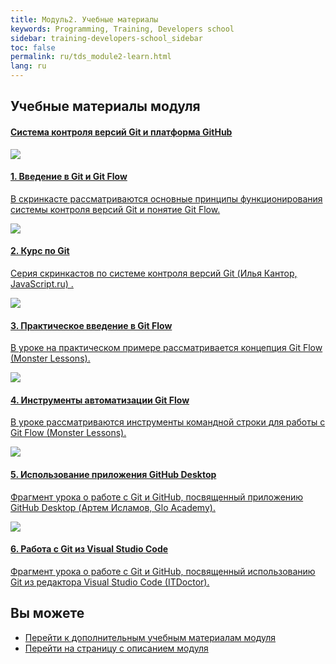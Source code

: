 ```yaml
---
title: Модуль2. Учебные материалы
keywords: Programming, Training, Developers school
sidebar: training-developers-school_sidebar
toc: false
permalink: ru/tds_module2-learn.html
lang: ru
---
```


## Учебные материалы модуля

<div class="panel-group">
    <div class="panel panel-default">
        <div class="panel-heading">
            <h4 class="panel-title">
                <a data-toggle="collapse" href="#collapse2">
                Система контроля версий Git и платформа GitHub</a>
            </h4>
        </div>
        <div id="collapse2" class="panel-collapse collapse  in">
            <div class="panel-body">
                <div class="row items">
                    <div class="col-sm-6 col-md-4 portfolio-item">
                        <a href="{{ 'https://www.youtube.com/watch?v=U7_WQI3oy6Y' | relative_url }}" class="portfolio-link" target="_blank">
                            <div class="img-wrapper">
                                <img src="{{ "/images/pages/trainings/developers-school/module2/git-introduction.jpg" | relative_url}}" class="products-img">
                            </div>
                            <h4><span class="item-head">1. Введение в Git и Git Flow</span></h4>
                            <p>В скринкасте рассматриваются основные принципы функционирования системы контроля версий Git и понятие Git Flow.</p>
                        </a>
                    </div>
                    <div class="col-sm-6 col-md-4 portfolio-item">
                        <a href="{{ 'https://www.youtube.com/playlist?list=PLDyvV36pndZHkDRik6kKF6gSb0N0W995h' | relative_url }}" class="portfolio-link" target="_blank">
                            <div class="img-wrapper">
                                <img src="{{ "/images/pages/trainings/developers-school/module2/git-course.jpg" | relative_url}}" class="products-img">
                            </div>
                            <h4><span class="item-head">2. Курс по Git</span></h4>
                            <p>Серия скринкастов по системе контроля версий Git (Илья Кантор, JavaScript.ru) .</p>
                        </a>
                    </div>
                    <div class="col-sm-6 col-md-4 portfolio-item">
                        <a href="{{ 'https://www.youtube.com/watch?v=Dw2FzMigkVU' | relative_url }}" class="portfolio-link" target="_blank">
                            <div class="img-wrapper">
                                <img src="{{ "/images/pages/trainings/developers-school/module2/git-flow-introduction.jpg" | relative_url}}" class="products-img">
                            </div>
                            <h4><span class="item-head">3. Практическое введение в Git Flow</span></h4>
                            <p>В уроке на практическом примере рассматривается концепция Git Flow (Monster Lessons).</p>
                        </a>
                    </div>
                </div>
                <div class="row items">
                    <div class="col-sm-6 col-md-4 portfolio-item">
                        <a href="{{ 'https://www.youtube.com/watch?v=7hqxujnwmdA' | relative_url }}" class="portfolio-link" target="_blank">
                            <div class="img-wrapper">
                                <img src="{{ "/images/pages/trainings/developers-school/module2/git-flow-automation.jpg" | relative_url}}" class="products-img">
                            </div>
                            <h4><span class="item-head">4. Инструменты автоматизации Git Flow</span></h4>
                            <p>В уроке рассматриваются инструменты командной строки для работы с Git Flow (Monster Lessons).</p>
                        </a>
                    </div>
                    <div class="col-sm-6 col-md-4 portfolio-item">
                        <a href="{{ 'https://www.youtube.com/watch?v=hyUBMmL0WtA&start=348' | relative_url }}" class="portfolio-link" target="_blank">
                            <div class="img-wrapper">
                                <img src="{{ "/images/pages/trainings/developers-school/module2/github-desktop.jpg" | relative_url}}" class="products-img">
                            </div>
                            <h4><span class="item-head">5. Использование приложения GitHub Desktop</span></h4>
                            <p>Фрагмент урока о работе с Git и GitHub, посвященный приложению GitHub Desktop (Артем Исламов, Glo Academy).</p>
                        </a>
                    </div>
                    <div class="col-sm-6 col-md-4 portfolio-item">
                        <a href="{{ 'https://www.youtube.com/watch?v=YxATSZRx3ps&start=123' | relative_url }}" class="portfolio-link" target="_blank">
                            <div class="img-wrapper">
                                <img src="{{ "/images/pages/trainings/developers-school/module2/git-vs-code.jpg" | relative_url}}" class="products-img">
                            </div>
                            <h4><span class="item-head">6. Работа с Git из Visual Studio Code</span></h4>
                            <p>Фрагмент урока о работе с Git и GitHub, посвященный использованию Git из редактора Visual Studio Code (ITDoctor).</p>
                        </a>
                    </div>
                </div>
            </div>
        </div>
    </div>
</div>

## Вы можете

* [Перейти к дополнительным учебным материалам модуля](tds_module1-appendix.html)
* [Перейти на страницу с описанием модуля](tds_module1-about.html)
